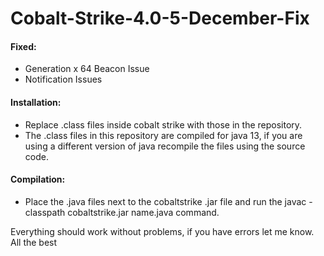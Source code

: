 # Cobalt-Strike-4.0-5-December-Fix

#### Fixed:
* Generation x 64 Beacon Issue
* Notification Issues

#### Installation:
* Replace .class files inside cobalt strike with those in the repository.
* The .class files in this repository are compiled for java 13, if you are using a different version of java recompile the files using the source code.

#### Compilation:
* Place the .java files next to the cobaltstrike .jar file and run the javac -classpath cobaltstrike.jar name.java command.

Everything should work without problems, if you have errors let me know.  
All the best
